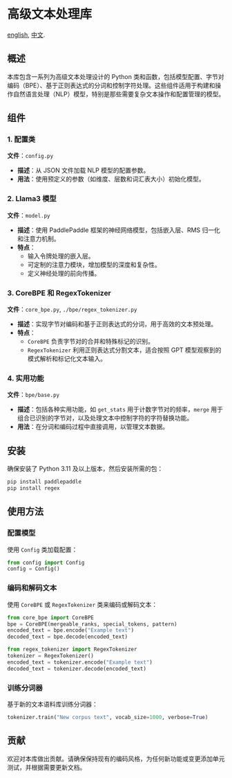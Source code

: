 # 高级文本处理库

[english](./README-en.md), [中文](./README.md).

## 概述

本库包含一系列为高级文本处理设计的 Python 类和函数，包括模型配置、字节对编码（BPE）、基于正则表达式的分词和控制字符处理。这些组件适用于构建和操作自然语言处理（NLP）模型，特别是那些需要复杂文本操作和配置管理的模型。

## 组件

### 1. 配置类

**文件**：`config.py`

- **描述**：从 JSON 文件加载 NLP 模型的配置参数。
- **用法**：使用预定义的参数（如维度、层数和词汇表大小）初始化模型。

### 2. Llama3 模型

**文件**：`model.py`

- **描述**：使用 PaddlePaddle 框架的神经网络模型，包括嵌入层、RMS 归一化和注意力机制。
- **特点**：
  - 输入令牌处理的嵌入层。
  - 可定制的注意力模块，增加模型的深度和复杂性。
  - 定义神经处理的前向传播。

### 3. CoreBPE 和 RegexTokenizer

**文件**：`core_bpe.py`, `./bpe/regex_tokenizer.py`

- **描述**：实现字节对编码和基于正则表达式的分词，用于高效的文本预处理。
- **特点**：
  - `CoreBPE` 负责字节对的合并和特殊标记的识别。
  - `RegexTokenizer` 利用正则表达式分割文本，适合按照 GPT 模型观察到的模式解析和标记化文本输入。

### 4. 实用功能

**文件**：`bpe/base.py`

- **描述**：包括各种实用功能，如 `get_stats` 用于计数字节对的频率，`merge` 用于组合已识别的字节对，以及处理文本中控制字符的字符替换功能。
- **用法**：在分词和编码过程中直接调用，以管理文本数据。

## 安装

确保安装了 Python 3.11 及以上版本，然后安装所需的包：

```bash
pip install paddlepaddle
pip install regex
```

## 使用方法

### 配置模型

使用 `Config` 类加载配置：

```python
from config import Config
config = Config()
```

### 编码和解码文本

使用 `CoreBPE` 或 `RegexTokenizer` 类来编码或解码文本：

```python
from core_bpe import CoreBPE
bpe = CoreBPE(mergeable_ranks, special_tokens, pattern)
encoded_text = bpe.encode("Example text")
decoded_text = bpe.decode(encoded_text)

from regex_tokenizer import RegexTokenizer
tokenizer = RegexTokenizer()
encoded_text = tokenizer.encode("Example text")
decoded_text = tokenizer.decode(encoded_text)
```

### 训练分词器

基于新的文本语料库训练分词器：

```python
tokenizer.train("New corpus text", vocab_size=1000, verbose=True)
```

## 贡献

欢迎对本库做出贡献。请确保保持现有的编码风格，为任何新功能或变更添加单元测试，并根据需要更新文档。
